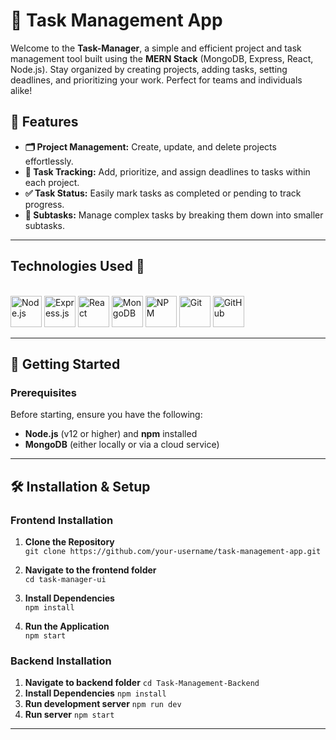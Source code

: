 
# 📝 Task Management App

Welcome to the **Task-Manager**, a simple and efficient project and task management tool built using the **MERN Stack** (MongoDB, Express, React, Node.js). Stay organized by creating projects, adding tasks, setting deadlines, and prioritizing your work. Perfect for teams and individuals alike!


## 🌟 Features

- **🗂️ Project Management:** Create, update, and delete projects effortlessly.
- **📝 Task Tracking:** Add, prioritize, and assign deadlines to tasks within each project.
- **✅ Task Status:** Easily mark tasks as completed or pending to track progress.
- **🔄 Subtasks:** Manage complex tasks by breaking them down into smaller subtasks.

---

## Technologies Used 🚀

<br />

<div>
  <img height="50" src="https://img.shields.io/badge/node.js-6DA55F?style=for-the-badge&logo=node.js&logoColor=white" alt="Node.js" title="Node.js" /> 
  <img height="50" src="https://img.shields.io/badge/express.js-%23404d59.svg?style=for-the-badge&logo=express&logoColor=%2361DAFB" alt="Express.js" title="Express.js" /> 
  <img height="50" src="https://img.shields.io/badge/react-%2320232a.svg?style=for-the-badge&logo=react&logoColor=%2361DAFB" alt="React" title="React" /> 
  <img height="50" src="https://img.shields.io/badge/MongoDB-%234ea94b.svg?logo=mongodb&logoColor=white" alt="MongoDB" title="MongoDB" /> 
  <img height="50" src="https://img.shields.io/badge/NPM-%23CB3837.svg?style=for-the-badge&logo=npm&logoColor=white" alt="NPM" title="NPM" /> 
  <img height="50" src="https://img.shields.io/badge/git-%23F05033.svg?style=for-the-badge&logo=git&logoColor=white" alt="Git" title="Git" /> 
  <img height="50" src="https://img.shields.io/badge/github-%23121011.svg?style=for-the-badge&logo=github&logoColor=white" alt="GitHub" title="GitHub" /> 
</div>

---

## 🚀 Getting Started

### Prerequisites

Before starting, ensure you have the following:

- **Node.js** (v12 or higher) and **npm** installed
- **MongoDB** (either locally or via a cloud service)

---

## 🛠️ Installation & Setup

### Frontend Installation

1. **Clone the Repository**  
   `git clone https://github.com/your-username/task-management-app.git`

2. **Navigate to the frontend folder**  
   `cd task-manager-ui`

3. **Install Dependencies**  
   `npm install`

4. **Run the Application**  
   `npm start`

### Backend Installation

1. **Navigate to backend folder**
     `cd Task-Management-Backend`
2. **Install Dependencies**
     `npm install`
3. **Run development server**
    `npm run dev`
4. **Run server**
    `npm start`

---
